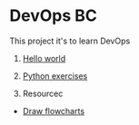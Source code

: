 # DevOps BC

This project it's to learn DevOps


1. [Hello world](hello-world.py)



2. [Python exercises](python)

3. Resourcec

- [Draw flowcharts](https://draw.io)





